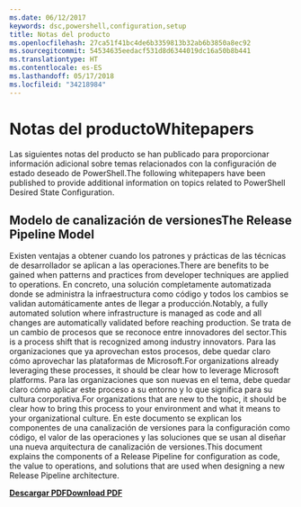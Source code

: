 ```yaml
---
ms.date: 06/12/2017
keywords: dsc,powershell,configuration,setup
title: Notas del producto
ms.openlocfilehash: 27ca51f41bc4de6b3359813b32ab6b3850a8ec92
ms.sourcegitcommit: 54534635eedacf531d8d6344019dc16a50b8b441
ms.translationtype: HT
ms.contentlocale: es-ES
ms.lasthandoff: 05/17/2018
ms.locfileid: "34218984"
---
```

# <a name="whitepapers"></a><span data-ttu-id="62a49-103">Notas del producto</span><span class="sxs-lookup"><span data-stu-id="62a49-103">Whitepapers</span></span>

<span data-ttu-id="62a49-104">Las siguientes notas del producto se han publicado para proporcionar información adicional sobre temas relacionados con la configuración de estado deseado de PowerShell.</span><span class="sxs-lookup"><span data-stu-id="62a49-104">The following whitepapers have been published to provide additional information on topics related to PowerShell Desired State Configuration.</span></span>

## <a name="the-release-pipeline-model"></a><span data-ttu-id="62a49-105">Modelo de canalización de versiones</span><span class="sxs-lookup"><span data-stu-id="62a49-105">The Release Pipeline Model</span></span>
<span data-ttu-id="62a49-106">Existen ventajas a obtener cuando los patrones y prácticas de las técnicas de desarrollador se aplican a las operaciones.</span><span class="sxs-lookup"><span data-stu-id="62a49-106">There are benefits to be gained when patterns and practices from developer techniques are applied to operations.</span></span> <span data-ttu-id="62a49-107">En concreto, una solución completamente automatizada donde se administra la infraestructura como código y todos los cambios se validan automáticamente antes de llegar a producción.</span><span class="sxs-lookup"><span data-stu-id="62a49-107">Notably, a fully automated solution where infrastructure is managed as code and all changes are automatically validated before reaching production.</span></span> <span data-ttu-id="62a49-108">Se trata de un cambio de procesos que se reconoce entre innovadores del sector.</span><span class="sxs-lookup"><span data-stu-id="62a49-108">This is a process shift that is recognized among industry innovators.</span></span> <span data-ttu-id="62a49-109">Para las organizaciones que ya aprovechan estos procesos, debe quedar claro cómo aprovechar las plataformas de Microsoft.</span><span class="sxs-lookup"><span data-stu-id="62a49-109">For organizations already leveraging these processes, it should be clear how to leverage Microsoft platforms.</span></span> <span data-ttu-id="62a49-110">Para las organizaciones que son nuevas en el tema, debe quedar claro cómo aplicar este proceso a su entorno y lo que significa para su cultura corporativa.</span><span class="sxs-lookup"><span data-stu-id="62a49-110">For organizations that are new to the topic, it should be clear how to bring this process to your environment and what it means to your organizational culture.</span></span> <span data-ttu-id="62a49-111">En este documento se explican los componentes de una canalización de versiones para la configuración como código, el valor de las operaciones y las soluciones que se usan al diseñar una nueva arquitectura de canalización de versiones.</span><span class="sxs-lookup"><span data-stu-id="62a49-111">This document explains the components of a Release Pipeline for configuration as code, the value to operations, and solutions that are used when designing a new Release Pipeline architecture.</span></span>

<span data-ttu-id="62a49-112">**[Descargar PDF](http://aka.ms/thereleasepipelinemodelpdf)**</span><span class="sxs-lookup"><span data-stu-id="62a49-112">**[Download PDF](http://aka.ms/thereleasepipelinemodelpdf)**</span></span>